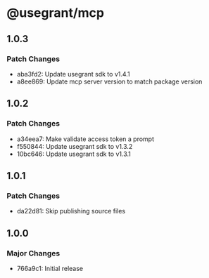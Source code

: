# @usegrant/mcp

## 1.0.3

### Patch Changes

- aba3fd2: Update usegrant sdk to v1.4.1
- a8ee869: Update mcp server version to match package version

## 1.0.2

### Patch Changes

- a34eea7: Make validate access token a prompt
- f550844: Update usegrant sdk to v1.3.2
- 10bc646: Update usegrant sdk to v1.3.1

## 1.0.1

### Patch Changes

- da22d81: Skip publishing source files

## 1.0.0

### Major Changes

- 766a9c1: Initial release
